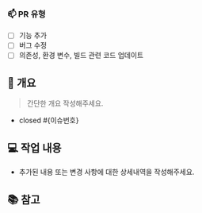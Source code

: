 <!-- --------------------------------------------------------- -->
<!-- 제목 작성 규칙✅ : #이슈번호 이슈명 -->
<!-- [예시] #23 로그인 페이지 추가 -->
<!-- --------------------------------------------------------- -->


### 📫 PR 유형
<!-- 하나 이상의 PR 타입을 선택해주세요. -->
<!-- 해당하는 유형의 [] 내부에 x를 적어주세요. 중복 기입 가능 -->
- [ ] 기능 추가
- [ ] 버그 수정
- [ ] 의존성, 환경 변수, 빌드 관련 코드 업데이트

## 🚀 개요
<!-- 개요 작성 규칙✅ : PR 개요 및 이슈 번호를 입력하세요. --> 
<!-- 단, 종료된 이슈라면 closed #{이슈번호} 형태로 입력하세요. --> 
<!-- [예시] 🚀 #21 -->
> 간단한 개요 작성해주세요. 
- closed #{이슈번호}

## 💻 작업 내용
- 추가된 내용 또는 변경 사항에 대한 상세내역을 작성해주세요.

## 📚 참고
<!-- (선택사항) 작성이 필요한 경우만 추가 -->


<!-- --------------------------------------------------------- -->
<!-- PR 작성 시 확인 목록✅ -->
<!-- 1) 이슈와 기능에 맞는 라벨(label) 선택 -->
<!-- 2) 프로젝트(project) 선택 -->
<!-- 3) 마일스톤(milestone)선택 -->
<!-- --------------------------------------------------------- -->
